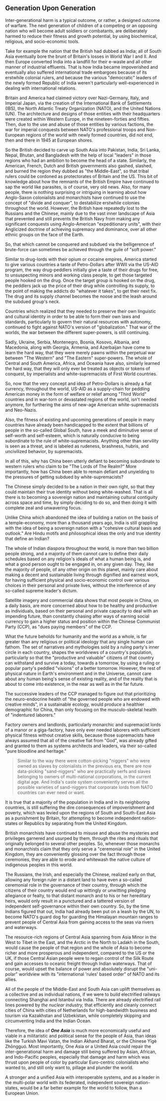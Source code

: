 ## Generation Upon Generation

Inter-generational harm is a typical outcome, or rather, a designed outcome of warfare. The next generation of children of a competing or an opposing nation who will become adult soldiers or combatants, are deliberately harmed to reduce their fitness and growth potential, by using biochemical, religious, and socio-economic tools. 

Take for example the nation that the British had dubbed as India; all of South Asia eventually bore the brunt of Britain's losses in World War I and II. And then Europe converted India into a landfill for their e-waste and all other manner of industrial effluents. That is how India became impoverished and eventually also suffered international trade embargoes because of its erstwhile colonial rulers, and because the various "democratic" leaders of the newly formed Republic of India weren't particularly well-experienced in dealing with international relations. 

Britain and America had claimed victory over Nazi-Germany, Italy, and Imperial Japan, via the creation of the International Bank of Settlements (IBS), the North Atlantic Treaty Organization (NATO), and the United Nations (UN). The architecture and designs of those entities with their headquarters were created within Western Europe, in the nineteen-forties and fifties. Then, due to the use and abuse of those entities by various factions, the war for imperial conquests between NATO's professional troops and Non-European regions of the world with newly formed countries, did not end, then and there in 1945 at European shores. 

So the British decided to carve up South Asia into Pakistan, India, Sri Lanka, Nepal, Bhutan, and Bangladesh with the help of local "leaders" in those regions who had an ambition to become the head of a state. Similarly, the American, French, Dutch and British governments also gashed, slashed, and burned the region they dubbed as "the Middle-East", so that tribal rulers could be cordoned as protectorates of Britain and the US. This bit of knowledge about how the remnants of the British Empire have continued to sap the world like parasites, is of course, very old news. Also, for many people, there is nothing surprising or intriguing in learning about how Anglo-Saxon colonialists and monarchists have continued to use the concept of "divide and conquer", to destabilize erstwhile colonies throughout the world. However, the British have repeatedly lost to the Russians and the Chinese, mainly due to the vast inner landscape of Asia that prevented and still prevents the British Navy from making any significant conquests using Anglo-American "expeditionary units", with their Anglicized doctrine of achieving supremacy and dominance, over all other ethnic groups on the face of the Earth.  

So, that which cannot be conquered and subdued via the belligerence of brute-force can sometimes be achieved through the guile of "soft power." 

Similar to drug-lords with their opium or cocaine empires, America started to give various countries a taste of Petro-Dollars after WWII via the US-AID program, the way drug-peddlers initially give a taste of their drugs for free, to unsuspecting minors and working class people, to get those targeted people hooked on the drug. Once the target group is hooked on the drug, the peddlers jack up the price of their drug while controlling its supply, to the point of making the addicts do "whatever it takes", to get their next fix. The drug and its supply channel becomes the noose and the leash around the subdued group's neck. 

Countries which realized that they needed to preserve their own linguistic and cultural identity in order to be able to form their own laws and standards, particularly to govern their natural resources with autonomy, continued to fight against NATO's version of "globalization." That war of the worlds, the war between the different super-powers, is still continuing. 

Sadly, Ukraine, Serbia, Montenegro, Bosnia, Kosovo, Albania, and Macedonia, along with Georgia, Armenia, and Azerbaijan have come to learn the hard way, that they were merely pawns within the perpetual war between "The Western" and "The Eastern" super-powers. The whole of Central and South America, Africa, and Oceania have also, similarly learned the hard way, that they will only ever be treated as objects or tokens of conquest, by imperialists and white-supremacists of First World countries. 

So, now that the very concept and idea of Petro-Dollars is already a fiat currency, throughout the world, US-AID as a supply-chain for peddling American money in the form of welfare or relief among "Third World" countries and in war-torn or devastated regions of the world, isn't needed anymore, for furthering the aims of new-age American white-supremacists and Neo-Nazis.  

Also, the fitness of existing and upcoming generations of people in many countries have already been handicapped to the extent that billions of people in the so-called Global South, have a meek and diminutive sense of self-worth and self-esteem, which is naturally conducive to being subordinate to the rule of white-supremacists. Anything other than servility is seen as a threat, and is labeled as rudeness, brashness, hubris, and uncivilized behavior, by supremacists. 

In all of this, why has China been utterly defiant to becoming subordinate to western rulers who claim to be "The Lords of The Realm?" More importantly, how has China been able to remain defiant and unyielding to the pressures of getting subdued by white-supremacists? 

The Chinese simply decided to be a nation in their own right, so that they could maintain their true identity without being white-washed. That is all there is to becoming a sovereign nation and maintaining cultural contiguity across space and time, by simply deciding to do so, and then doing it with complete zeal and unwavering focus. 

Unlike China which abandoned the idea of building a nation on the basis of a temple-economy, more than a thousand years ago, India is still grappling with the idea of being a sovereign nation with a "cohesive cultural basis and outlook." Are Hindu motifs and philosophical ideas the only and true identity that define an Indian? 

The whole of Indian diaspora throughout the world, is more than two billion people strong, and a majority of them cannot care to define their daily schedules based on any religion's ideals of what a human being is, and what a good person ought to be engaged in, on any given day. They, like the majority of people, of any other origin on this planet, mainly care about making a decent and sustainable living through dignified and earnest work, for having sufficient physical and socio-economic control over various choices in their personal and private lives, without the interference of any so-called supreme leader's dictum. 

Satellite imagery and commercial data shows that most people in China, on a daily basis, are more concerned about how to be healthy and productive as individuals, based on their personal and private capacity to deal with an impending future, than constantly chasing after ways of earning social currency to gain a higher status and position within the Chinese Communist Party (CCP), as "dues paying members" of the CCP. 

What the future beholds for humanity and the world as a whole, is far greater than any religious or political ideology that any single human can fathom. The set of narratives and mythologies sold by a ruling party's inner circle in each country, shapes the worldviews of a country's population, particularly so that the "productive and valuable" citizens of that country can withstand and survive a today, towards a tomorrow, by using a ruling or popular party's peddled "visions" of a better tomorrow. However, the rest of physical nature in Earth's environment and in the Universe, cannot care about any human being's sense of existing reality, and of the reality that is about to come into existence, in the near as well as in the far future. 

The successive leaders of the CCP managed to figure out that prioritizing the neuro-endocrine health of "the governed people who are endowed with creative minds", in a sustainable ecology, would produce a healthier demographic for China, than only focusing on the musculo-skeletal health of "indentured laborers." 

Factory owners and landlords, particularly monarchic and supremacist lords of a manor or a giga-factory, have only ever needed laborers with sufficient physical fitness without creative skills, because those supremacists have always assumed that all of the creative fiat from "God", was already gifted and granted to them as systems architects and leaders, via their so-called "pure bloodline and heritage." 

>Similar to the way there were cotton-picking "niggers" who were owned as slaves by colonialists in the previous era, there are now data-picking "sand-niggers" who are practically serfs and slaves belonging to owners of multi-national corporations, in the current digital age. And India's caste system conveniently serves all the possible varieties of sand-niggers that corporate lords from NATO countries can ever need or want. 

It is true that a majority of the population in India and in its neighboring countries, is still suffering the dire consequences of impoverishment and poverty, which was levied upon the regions of South and South-East Asia as a punishment by Britain, for attempting to become independent nation-states or Republics by separating from the United Kingdom. 

British monarchists have continued to misuse and abuse the mysteries and privileges garnered and usurped by them, through the rites and rituals that originally belonged to several other peoples. So, whenever those monarchs and monarchists claim that they only serve a "ceremonial role" in the United Kingdom, they are conveniently glossing over the fact through those ceremonies, they are able to erode and whitewash the native culture of indigenous peoples in this world. 

The Russians, the Irish, and especially the Chinese, realized early on that, allowing any foreign ruler in a distant land to have even a so-called ceremonial role in the governance of their country, through which the citizens of their country would end up wittingly or unwitting pledging allegiance or fealty, to that distant monarch and to his or her hereditary heirs, would only result in a punctured and a tattered version of independent self-governance within their own country. So, by the time Indians figured that out, India had already been put on a leash by the UN, to become NATO's guard dog for guarding the Himalayan mountain ranges to prevent people of Central Asia from gaining access to the seas via rivers and waterways. 

The resource-rich regions of Central Asia spanning from Asia Minor in the West to Tibet in the East, and the Arctic in the North to Ladakh in the South, would cause the people of that region and the whole of Asia to become richer and more prosperous and independent, compared to the US or the UK, if those Central Asian people were to regain control of the Silk Route and gain accesses to oceanic freight through Indian waterways. That of course, would upset the balance of power and absolutely disrupt the "uni-polar" worldview with its "international 'rules' based order" of NATO and its allies. 

All of the people of the Middle-East and South Asia can uplift themselves as a collective and as individual nations, if we were to build electrified railways connecting Shanghai and Istanbul via India. There are already electrified rail lines powered by *the nuclear industry,* that efficiently and cleanly connect cities of China with cities of Netherlands for high-bandwidth business and tourism via Kazakhstan and Uzbekistan, while completely skipping and circumventing India and the Indian Ocean.  

Therefore, the idea of ***One Asia*** is much more economically useful and viable in a militaristic and political sense for the people of Asia, than ideas like the Turkish Mavi Vatan, the Indian Akhand Bharat, or the Chinese Yīgè Zhōngguó. Most importantly, One Asia or a United Asia could repair the inter-generational harm and damage still being suffered by Asian, African, and Indo-Pacific peoples, especially that damage and harm which was thrust upon people of color by particular Euro-centric colonialists who wanted to, and still only want to, pillage and plunder the world. 

A stronger and a unified Asia with interoperable systems, and as a leader in the multi-polar world with its federated, independent sovereign nation-states, would be a far better example for the world to follow, than a European Union. 